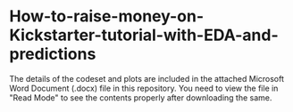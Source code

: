 # How-to-raise-money-on-Kickstarter-tutorial-with-EDA-and-predictions

The details of the codeset and plots are included in the attached Microsoft Word Document (.docx) file in this repository. 
You need to view the file in "Read Mode" to see the contents properly after downloading the same.
